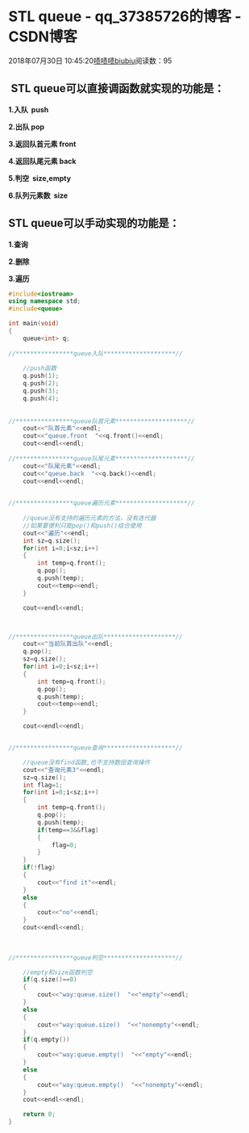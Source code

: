 # STL queue - qq_37385726的博客 - CSDN博客





2018年07月30日 10:45:20[啧啧啧biubiu](https://me.csdn.net/qq_37385726)阅读数：95








##  STL queue**可以直接调函数就实现的功能是：**

**1.入队  push**

**2.出队 pop**

**3.返回队首元素 front**

**4.返回队尾元素 back**

**5.判空  size,empty**

**6.队列元素数  size**



## **STL queue可以手动实现的功能是：**

**1.查询**

**2.删除**

**3.遍历**



```cpp
#include<iostream>
using namespace std;
#include<queue>

int main(void)
{
	queue<int> q;
	
//****************queue入队********************// 
	
	//push函数
	q.push(1);
	q.push(2);
	q.push(3);
	q.push(4);
	
	
//****************queue队首元素********************// 
	cout<<"队首元素"<<endl;
	cout<<"queue.front  "<<q.front()<<endl; 
	cout<<endl<<endl;
	
//****************queue队尾元素********************// 
	cout<<"队尾元素"<<endl;
	cout<<"queue.back  "<<q.back()<<endl; 
	cout<<endl<<endl;	
	

//****************queue遍历元素********************//  
	
	//queue没有支持的遍历元素的方法，没有迭代器
	//如果要便利只能pop()和push()结合使用
	cout<<"遍历"<<endl; 
	int sz=q.size();
	for(int i=0;i<sz;i++)
	{
		int temp=q.front();
		q.pop();
		q.push(temp);
		cout<<temp<<endl;	
	} 

	cout<<endl<<endl;



//****************queue出队********************//  
	cout<<"当前队首出队"<<endl;
	q.pop();
	sz=q.size();
	for(int i=0;i<sz;i++)
	{
		int temp=q.front();
		q.pop();
		q.push(temp);
		cout<<temp<<endl;	
	} 

	cout<<endl<<endl;


//****************queue查询********************//  	

	//queue没有find函数,也不支持数组查询操作 
	cout<<"查询元素3"<<endl;
	sz=q.size(); 
	int flag=1;
	for(int i=0;i<sz;i++)
	{
		int temp=q.front();
		q.pop();
		q.push(temp);
		if(temp==3&&flag)
		{
			flag=0;
		} 	
	} 
	if(!flag)
	{
		cout<<"find it"<<endl;
	}
	else
	{
		cout<<"no"<<endl;
	}
	cout<<endl<<endl;
	
	
	
//****************queue判空********************//

	//empty和size函数判空
	if(q.size()==0)
	{
		cout<<"way:queue.size()  "<<"empty"<<endl;
	}
	else
	{
		cout<<"way:queue.size()  "<<"nonempty"<<endl;
	}
	if(q.empty())
	{
		cout<<"way:queue.empty()  "<<"empty"<<endl;
	}
	else
	{
		cout<<"way:queue.empty()  "<<"nonempty"<<endl;
	}
	cout<<endl<<endl; 

	return 0;	
}
```





